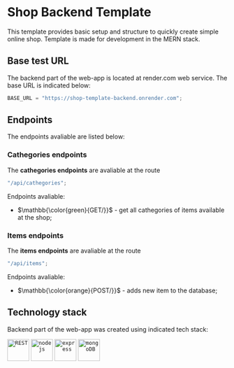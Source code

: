# Shop Backend Template

This template provides basic setup and structure to quickly create simple online shop. Template is made for development in the MERN stack.

## Base test URL

The backend part of the web-app is located at render.com web service.
The base URL is indicated below:

```javascript
BASE_URL = "https://shop-template-backend.onrender.com";
```

## Endpoints

The endpoints avaliable are listed below:

### Cathegories endpoints

The **cathegories endpoints** are avaliable at the route

```javascript
"/api/cathegories";
```

Endpoints avaliable:

- $\mathbb{\color{green}{GET/}}$ - get all cathegories of items available at the shop;

### Items endpoints

The **items endpoints** are avaliable at the route

```javascript
"/api/items";
```

Endpoints avaliable:

- $\mathbb{\color{orange}{POST/}}$ - adds new item to the database;

## Technology stack

Backend part of the web-app was created using indicated tech stack:

<code><img height="50" src="https://user-images.githubusercontent.com/25181517/192107858-fe19f043-c502-4009-8c47-476fc89718ad.png" alt="REST" title="REST" /></code>
<code><img height="50" src="https://user-images.githubusercontent.com/25181517/183568594-85e280a7-0d7e-4d1a-9028-c8c2209e073c.png" alt="nodejs" title="NodeJS" /></code>
<code><img height="50" src="https://user-images.githubusercontent.com/25181517/183859966-a3462d8d-1bc7-4880-b353-e2cbed900ed6.png" alt="express" title="Express" /></code>
<code><img height="50" src="https://user-images.githubusercontent.com/25181517/182884177-d48a8579-2cd0-447a-b9a6-ffc7cb02560e.png" alt="mongoDB" title="mongoDB" /></code>
